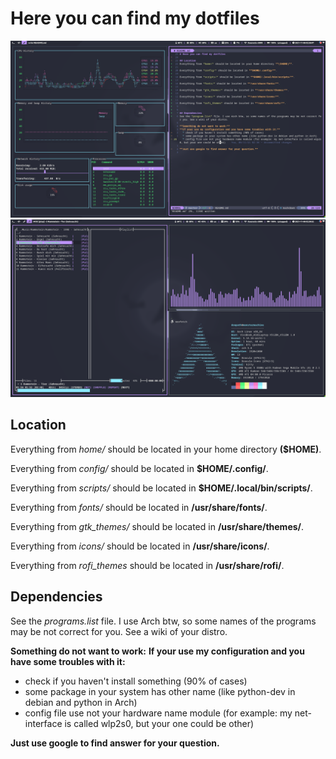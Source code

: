 # Here you can find my dotfiles

![no screenshot](https://raw.githubusercontent.com/doopath/doodots/master/screenshots/Screenshot_1.png)
![no screenshot](https://raw.githubusercontent.com/doopath/doodots/master/screenshots/Screenshot_2.png)

## Location
Everything from *home/* should be located in your home directory **($HOME)**.

Everything from *config/* should be located in **$HOME/.config/**.

Everything from *scripts/* should be located in **$HOME/.local/bin/scripts/**.

Everything from *fonts/* should be located in **/usr/share/fonts/**.

Everything from *gtk_themes/* should be located in **/usr/share/themes/**.

Everything from *icons/* should be located in **/usr/share/icons/**.

Everything from *rofi_themes* should be located in **/usr/share/rofi/**.


## Dependencies
See the *programs.list* file. I use Arch btw, so some names of the programs may be not correct for you. See a wiki of your distro.

**Something do not want to work:**
**If your use my configuration and you have some troubles with it:**
  * check if you haven't install something (90% of cases)
  * some package in your system has other name (like python-dev in debian and python in Arch)
  * config file use not your hardware name module (for example: my net-interface is called wlp2s0, but your one could be other)

**Just use google to find answer for your question.**

